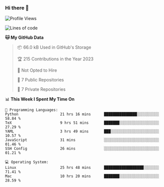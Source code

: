### Hi there 👋

<!--
**huayuan4396/huayuan4396** is a ✨ _special_ ✨ repository because its `README.md` (this file) appears on your GitHub profile.

Here are some ideas to get you started:

- 🔭 I’m currently working on ...
- 🌱 I’m currently learning ...
- 👯 I’m looking to collaborate on ...
- 🤔 I’m looking for help with ...
- 💬 Ask me about ...
- 📫 How to reach me: ...
- 😄 Pronouns: ...
- ⚡ Fun fact: ...
-->

<!--START_SECTION:waka-->
![Profile Views](http://img.shields.io/badge/Profile%20Views-0-blue)

![Lines of code](https://img.shields.io/badge/From%20Hello%20World%20I%27ve%20Written-185.7%20thousand%20lines%20of%20code-blue)

**🐱 My GitHub Data** 

> 📦 66.0 kB Used in GitHub's Storage 
 > 
> 🏆 215 Contributions in the Year 2023
 > 
> 🚫 Not Opted to Hire
 > 
> 📜 7 Public Repositories 
 > 
> 🔑 7 Private Repositories 
 > 
📊 **This Week I Spent My Time On** 

```text
💬 Programming Languages: 
Python                   21 hrs 16 mins      ███████████████░░░░░░░░░░   58.84 % 
TeX                      9 hrs 51 mins       ███████░░░░░░░░░░░░░░░░░░   27.29 % 
YAML                     3 hrs 49 mins       ███░░░░░░░░░░░░░░░░░░░░░░   10.57 % 
JavaScript               31 mins             ░░░░░░░░░░░░░░░░░░░░░░░░░   01.46 % 
SSH Config               26 mins             ░░░░░░░░░░░░░░░░░░░░░░░░░   01.21 % 

💻 Operating System: 
Linux                    25 hrs 48 mins      ██████████████████░░░░░░░   71.41 % 
Mac                      10 hrs 20 mins      ███████░░░░░░░░░░░░░░░░░░   28.59 % 
```


<!--END_SECTION:waka-->
